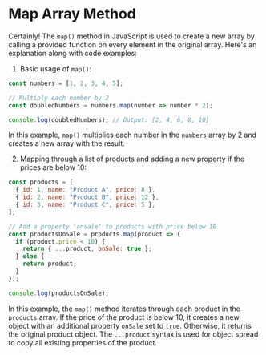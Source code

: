 # Map Array Method

Certainly! The `map()` method in JavaScript is used to create a new array by calling a provided function on every element in the original array. Here's an explanation along with code examples:

1. Basic usage of `map()`:

```javascript
const numbers = [1, 2, 3, 4, 5];

// Multiply each number by 2
const doubledNumbers = numbers.map(number => number * 2);

console.log(doubledNumbers); // Output: [2, 4, 6, 8, 10]
```

In this example, `map()` multiplies each number in the `numbers` array by 2 and creates a new array with the result.

2. Mapping through a list of products and adding a new property if the prices are below 10:

```javascript
const products = [
  { id: 1, name: "Product A", price: 8 },
  { id: 2, name: "Product B", price: 12 },
  { id: 3, name: "Product C", price: 5 },
];

// Add a property 'onsale' to products with price below 10
const productsOnSale = products.map(product => {
  if (product.price < 10) {
    return { ...product, onSale: true };
  } else {
    return product;
  }
});

console.log(productsOnSale);
```

In this example, the `map()` method iterates through each product in the `products` array. If the price of the product is below 10, it creates a new object with an additional property `onSale` set to `true`. Otherwise, it returns the original product object. The `...product` syntax is used for object spread to copy all existing properties of the product.